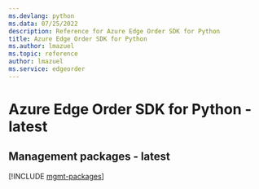 ```yaml
---
ms.devlang: python
ms.data: 07/25/2022
description: Reference for Azure Edge Order SDK for Python
title: Azure Edge Order SDK for Python
ms.author: lmazuel
ms.topic: reference
author: lmazuel
ms.service: edgeorder
---
```

# Azure Edge Order SDK for Python - latest

## Management packages - latest
[!INCLUDE [mgmt-packages](edge-order-mgmt-index.md)]